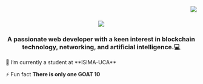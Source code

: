 <img align="right" src="https://visitor-badge.laobi.icu/badge?page_id=mhenaammour.mhenaammour" />

<h1 align="center">
    <img src="https://readme-typing-svg.herokuapp.com/?font=Righteous&size=35&center=true&vCenter=true&width=500&height=70&duration=4000&lines=Hi+There!+👋;+I'm+m'hena+Ammour!;" />
</h1>

<h3 align="center">A passionate web developer with a keen interest in blockchain technology, networking, and artificial intelligence.💻</h3>
 🔭 I’m currently a student at **ISIMA-UCA**

 ⚡ Fun fact **There is only one GOAT 10**


